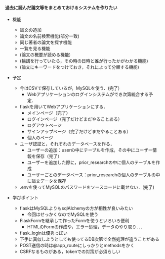 #### 過去に読んだ論文等をまとめておけるシステムを作りたい
* 機能
    * 論文の追加
    * 論文の名前検索機能(部分一致)
    * 同じ著者の論文を探す機能
    * 一覧を見る機能
    * (論文の概要が読める機能)
    * (輪講を行っていたら，その時の日時と誰が行ったかがわかる機能)
    * (論文にキーワードをつけておき，それによって分類する機能)

* 予定
    * 今はCSVで保存しているが，MySQLを使う．(完了)
        * Webアプリケーションのログインシステムができ次第統合する予定．
    * flaskを用いてWebアプリケーションにする．
        * メインページ（完了）
        * ログインページ（完了だけどまだやることある）
        * ログアウトページ
        * サインアップページ（完了だけどまだやることある）
        * 個人のページ
    * ユーザ認証と，それぞれのデータベースを作る．
        * ユーザーの追加：userの中にテーブルを作成，その中にユーザー情報を保存（完了）
        * ユーザーを追加した際に，prior_researchの中に個人のテーブルを作成
        * ユーザーごとのデータベース：prior_researchの個人のテーブルの中に論文データを保存
    * .envを使ってMySQLのパスワードをソースコードに載せない．(完了)

* 学びポイント
    * flaskはMySQLよりもsqlAlchemyの方が相性が良いみたい
        * 今回はせっかくなのでMySQLを使う
    * FlaskFormを継承して作ったFormを使うといろいろ便利
        * HTMLのFormの作成や，エラー処理，データのやり取り．．．
    * flask_loginは優秀っぽい
    * 下手に真似しようとしても使ってるDB次第で全然処理が違うことがある
    * POST送信の時は@app_routeにしっかりとmethodsをかく
    * CSRFなるものがある，tokenでの対策が必須らしい
